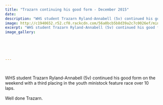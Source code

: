 ```yaml
---
title: "Trazarn continuing his good form - December 2015"
date: 
description: "WHS student Trazarn Ryland-Annabell (5v) continued his good form on the weekend with a third placing in the youth ministock feature race over 10 laps."
image: http://c1940652.r52.cf0.rackcdn.com/56a0bcb5b8d39a2c7c0026ef/mini-stocks-trazarn-ryland-annabell-30.11.15-chron.jpg
excerpt: "WHS student Trazarn Ryland-Annabell (5v) continued his good form on the weekend with a third placing in the youth ministock feature race over 10 laps."
image_gallery:
    
    
    
    
    
---
```


<p>&nbsp;</p>
<p>WHS student Trazarn Ryland-Annabell (5v) continued his good form on the weekend with a third placing in the youth ministock feature race over 10 laps.</p>
<p><span style="line-height: 1.5;">Well done Trazarn.</span></p>

